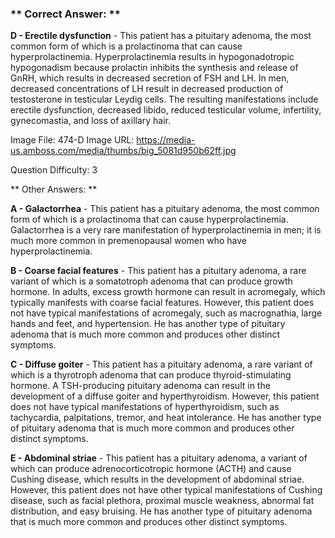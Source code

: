 ### ** Correct Answer: **

**D - Erectile dysfunction** - This patient has a pituitary adenoma, the most common form of which is a prolactinoma that can cause hyperprolactinemia. Hyperprolactinemia results in hypogonadotropic hypogonadism because prolactin inhibits the synthesis and release of GnRH, which results in decreased secretion of FSH and LH. In men, decreased concentrations of LH result in decreased production of testosterone in testicular Leydig cells. The resulting manifestations include erectile dysfunction, decreased libido, reduced testicular volume, infertility, gynecomastia, and loss of axillary hair.

Image File: 474-D
Image URL: https://media-us.amboss.com/media/thumbs/big_5081d950b62ff.jpg

Question Difficulty: 3

** Other Answers: **

**A - Galactorrhea** - This patient has a pituitary adenoma, the most common form of which is a prolactinoma that can cause hyperprolactinemia. Galactorrhea is a very rare manifestation of hyperprolactinemia in men; it is much more common in premenopausal women who have hyperprolactinemia.

**B - Coarse facial features** - This patient has a pituitary adenoma, a rare variant of which is a somatotroph adenoma that can produce growth hormone. In adults, excess growth hormone can result in acromegaly, which typically manifests with coarse facial features. However, this patient does not have typical manifestations of acromegaly, such as macrognathia, large hands and feet, and hypertension. He has another type of pituitary adenoma that is much more common and produces other distinct symptoms.

**C - Diffuse goiter** - This patient has a pituitary adenoma, a rare variant of which is a thyrotroph adenoma that can produce thyroid-stimulating hormone. A TSH-producing pituitary adenoma can result in the development of a diffuse goiter and hyperthyroidism. However, this patient does not have typical manifestations of hyperthyroidism, such as tachycardia, palpitations, tremor, and heat intolerance. He has another type of pituitary adenoma that is much more common and produces other distinct symptoms.

**E - Abdominal striae** - This patient has a pituitary adenoma, a variant of which can produce adrenocorticotropic hormone (ACTH) and cause Cushing disease, which results in the development of abdominal striae. However, this patient does not have other typical manifestations of Cushing disease, such as facial plethora, proximal muscle weakness, abnormal fat distribution, and easy bruising. He has another type of pituitary adenoma that is much more common and produces other distinct symptoms.

